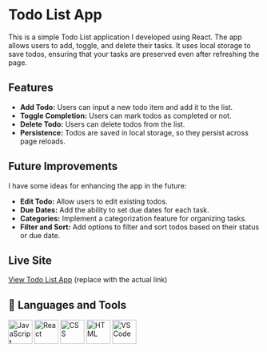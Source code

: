 # Todo List App

This is a simple Todo List application I developed using React. The app allows users to add, toggle, and delete their tasks. It uses local storage to save todos, ensuring that your tasks are preserved even after refreshing the page. 

## Features

- **Add Todo:** Users can input a new todo item and add it to the list.
- **Toggle Completion:** Users can mark todos as completed or not.
- **Delete Todo:** Users can delete todos from the list.
- **Persistence:** Todos are saved in local storage, so they persist across page reloads.

## Future Improvements

I have some ideas for enhancing the app in the future:

- **Edit Todo:** Allow users to edit existing todos.
- **Due Dates:** Add the ability to set due dates for each task.
- **Categories:** Implement a categorization feature for organizing tasks.
- **Filter and Sort:** Add options to filter and sort todos based on their status or due date.

## Live Site

[View Todo List App](https://your-live-site-link.com) (replace with the actual link)

## 🧰 Languages and Tools

<p>
  <img src="https://img.icons8.com/color/48/000000/javascript.png" alt="JavaScript" width="48" height="48"/>
  <img src="https://upload.wikimedia.org/wikipedia/commons/a/a7/React-icon.svg" alt="React" width="48" height="48"/>
  <img src="https://img.icons8.com/color/48/000000/css3.png" alt="CSS" width="48" height="48"/>
  <img src="https://img.icons8.com/color/48/000000/html-5.png" alt="HTML" width="48" height="48"/>
  <img src="https://img.icons8.com/color/48/000000/visual-studio-code-2019.png" alt="VS Code" width="48" height="48"/>
</p>

